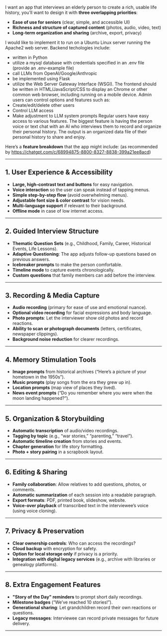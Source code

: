 I want an app that interviews an elderly person to create a rich, usable life history, you’ll want to design it with **three overlapping priorities**:

* **Ease of use for seniors** (clear, simple, and accessible UI)
* **Richness and structure of captured content** (photos, audio, video, text)
* **Long-term organization and sharing** (archive, export, privacy)

I would like to implement it to run on a Ubuntu Linux server running the Apache2 web server.  Backend techologies include:
* written in Python
* utilize a mysql database with credentials specified in an .env file (provide an .env-example file)
* call LLMs from OpenAI/Google/Anthropic
* be implemented using Flask
* utilize the Web Server Gateway Interface (WSGI).
The frontend should be written in HTML/JavaScript/CSS to display an Chrome or other common web browser, including running on a mobile device.
Admin users can control options and features such as:
* Create/edit/delete other users
* Control LLM access
* Make adjustment to LLM system prompts
Regular users have easy access to various features.  The biggest feature is having the person voice or text chat with an AI who interviews them to record and organize their personal history.  The output is an organized data file of their personal history to share and enjoy.

Here’s a **feature breakdown** that the app might include:
(as recommended by https://chatgpt.com/c/68994875-8800-8327-8838-399a21ee8acd)

---

## **1. User Experience & Accessibility**

* **Large, high-contrast text and buttons** for easy navigation.
* **Voice interaction** so the user can speak instead of tapping menus.
* **Simple step-by-step flow** (avoid overwhelming menus).
* **Adjustable font size & color contrast** for vision needs.
* **Multi-language support** if relevant to their background.
* **Offline mode** in case of low internet access.

---

## **2. Guided Interview Structure**

* **Thematic Question Sets** (e.g., Childhood, Family, Career, Historical Events, Life Lessons).
* **Adaptive Questioning**: The app adjusts follow-up questions based on previous answers.
* **Icebreaker prompts** to make the person comfortable.
* **Timeline mode** to capture events chronologically.
* **Custom questions** that family members can add before the interview.

---

## **3. Recording & Media Capture**

* **Audio recording** (primary for ease of use and emotional nuance).
* **Optional video recording** for facial expressions and body language.
* **Photo prompts**: Let the interviewer show old photos and record reactions.
* **Ability to scan or photograph documents** (letters, certificates, newspaper clippings).
* **Background noise reduction** for clearer recordings.

---

## **4. Memory Stimulation Tools**

* **Image prompts** from historical archives (“Here’s a picture of your hometown in the 1950s”).
* **Music prompts** (play songs from the era they grew up in).
* **Location prompts** (map view of places they lived).
* **News event prompts** (“Do you remember where you were when the moon landing happened?”).

---

## **5. Organization & Storybuilding**

* **Automatic transcription** of audio/video recordings.
* **Tagging by topic** (e.g., “war stories,” “parenting,” “travel”).
* **Automatic timeline creation** from stories and events.
* **Chapter generation** for life story formatting.
* **Photo + story pairing** in a scrapbook layout.

---

## **6. Editing & Sharing**

* **Family collaboration**: Allow relatives to add questions, photos, or comments.
* **Automatic summarization** of each session into a readable paragraph.
* **Export formats**: PDF, printed book, slideshow, website.
* **Voice-over playback** of transcribed text in the interviewee’s voice (using voice cloning).

---

## **7. Privacy & Preservation**

* **Clear ownership controls**: Who can access the recordings?
* **Cloud backup** with encryption for safety.
* **Option for local storage only** if privacy is a priority.
* **Integration with digital legacy services** (e.g., archive with libraries or genealogy platforms).

---

## **8. Extra Engagement Features**

* **"Story of the Day" reminders** to prompt short daily recordings.
* **Milestone badges** (“We’ve reached 10 stories!”).
* **Generational sharing**: Let grandchildren record their own reactions or questions.
* **Legacy messages**: Interviewee can record private messages for future delivery.

---
